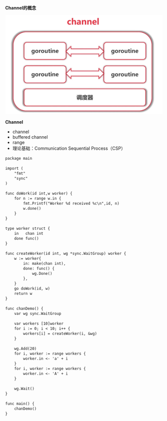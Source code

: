 **Channel的概念**

![](/golang/images/channel.jpeg)  




**Channel**

* channel
* buffered channel
* range
* 理论基础：Communication Sequential Process（CSP）



```
package main

import (
	"fmt"
	"sync"
)

func doWork(id int,w worker) {
	for n := range w.in {
		fmt.Printf("Worker %d received %c\n",id, n)
		w.done()
 	}
}

type worker struct {
	in   chan int
	done func()
}

func createWorker(id int, wg *sync.WaitGroup) worker {
	w := worker{
		in: make(chan int),
		done: func() {
			wg.Done()
		},
	}
	go doWork(id, w)
	return w
}

func chanDemo() {
	var wg sync.WaitGroup

	var workers [10]worker
	for i := 0; i < 10; i++ {
		workers[i] = createWorker(i, &wg)
	}

	wg.Add(20)
	for i, worker := range workers {
		worker.in <- 'a' + i
	}
	for i, worker := range workers {
		worker.in <- 'A' + i
	}

	wg.Wait()
}

func main() {
	chanDemo()
}

```



